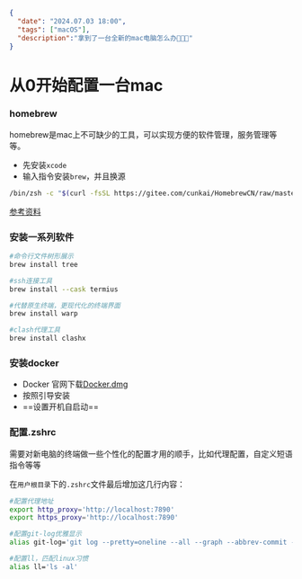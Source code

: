 ```json
{
  "date": "2024.07.03 18:00",
  "tags": ["macOS"],
  "description":"拿到了一台全新的mac电脑怎么办🤯🤯🤯"
}
```
# 从0开始配置一台mac

### homebrew

homebrew是mac上不可缺少的工具，可以实现方便的软件管理，服务管理等等。

- 先安装`xcode`
- 输入指令安装`brew`，并且换源

```bash
/bin/zsh -c "$(curl -fsSL https://gitee.com/cunkai/HomebrewCN/raw/master/Homebrew.sh)"
```

[参考资料](https://zhuanlan.zhihu.com/p/620975942)



### 安装一系列软件

```bash
#命令行文件树形展示
brew install tree

#ssh连接工具
brew install --cask termius

#代替原生终端，更现代化的终端界面
brew install warp

#clash代理工具
brew install clashx
```



### 安装docker

- Docker 官网下载[Docker.dmg](https://www.docker.com/products/docker-desktop/)
- 按照引导安装
- ==设置开机自启动==



### 配置.zshrc

需要对新电脑的终端做一些个性化的配置才用的顺手，比如代理配置，自定义短语指令等等

在`用户根目录`下的`.zshrc`文件最后增加这几行内容：

```bash
#配置代理地址
export http_proxy='http://localhost:7890'
export https_proxy='http://localhost:7890'

#配置git-log优雅显示
alias git-log='git log --pretty=oneline --all --graph --abbrev-commit --decorate'

#配置ll，匹配linux习惯
alias ll='ls -al'
```





